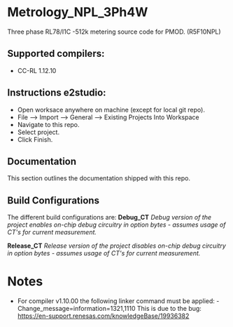 # Metrology_NPL_3Ph4W
Three phase RL78/I1C -512k metering source code for PMOD. (R5F10NPL)

## Supported compilers:
- CC-RL 1.12.10

## Instructions e2studio:
- Open worksace anywhere on machine (except for local git repo).
- File --> Import --> General --> Existing Projects Into Workspace
- Navigate to this repo.
- Select project.
- Click Finish.

## Documentation
This section outlines the documentation shipped with this repo.

## Build Configurations
The different build configurations are:
**Debug_CT**
*Debug version of the project enables on-chip debug circuitry in option bytes - assumes usage of CT's for current measurement.*

**Release_CT**
*Release version of the project disables on-chip debug circuitry in option bytes - assumes usage of CT's for current measurement.*

# Notes
- For compiler v1.10.00 the following linker command must be applied: -Change_message=information=1321,1110
This is due to the bug: https://en-support.renesas.com/knowledgeBase/19936382


